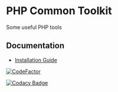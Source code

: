 # PHP Common Toolkit

Some useful PHP tools

## Documentation


*   [Installation Guide](docs/install.md)

[![CodeFactor](https://www.codefactor.io/repository/github/the-sashko/php-common-toolkit/badge)](https://www.codefactor.io/repository/github/the-sashko/php-common-toolkit)

[![Codacy
Badge](https://api.codacy.com/project/badge/Grade/89ec0401e83d4ae1a3d78758ca0a5026)](https://www.codacy.com/app/common/php-common-toolkit?utm_source=github.com&amp;utm_medium=referral&amp;utm_content=the-sashko/php-common-toolkit&amp;utm_campaign=Badge_Grade)
